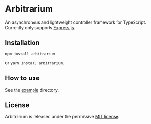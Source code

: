 # Arbitrarium
An asynchronous and lightweight controller framework for TypeScript. Currently only supports [Express.js](https://expressjs.com/).

## Installation
```
npm install arbitrarium
```
or `yarn install arbitrarium`.

## How to use
See the [example](https://github.com/CircuitCodes/Arbitrarium/tree/master/src/examples) directory.
## License
Arbitrarium is released under the permissive [MIT license](https://github.com/CircuitCodes/Arbitrarium/blob/master/LICENSE.md).